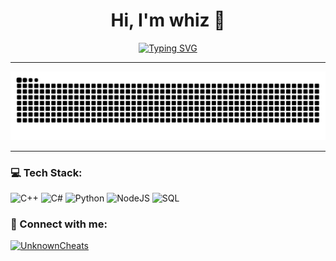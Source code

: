 <!-- Profile Header -->
<h1 align="center">Hi, I'm whiz 👋</h1>

<p align="center">
  <a href="https://github.com/wh-iz">
<img src="https://readme-typing-svg.herokuapp.com?font=Fira+Code&weight=500&size=24&duration=3000&pause=1000&color=2FF3E0&center=true&vCenter=true&width=450&lines=Pwning+binaries+for+breakfast;Chasing+segfaults+%26+0-days;Just+another+day+in+the+matrix" alt="Typing SVG">  </a>
</p>

---
![snake animation](https://github.com/wh-iz/wh-iz/blob/output/github-snake.svg)

---

### 💻 Tech Stack:
![C++](https://img.shields.io/badge/c++-%2300599C.svg?style=for-the-badge&logo=c%2B%2B&logoColor=white)
![C#](https://img.shields.io/badge/c%23-%23239120.svg?style=for-the-badge&logo=c-sharp&logoColor=white)
![Python](https://img.shields.io/badge/python-3670A0?style=for-the-badge&logo=python&logoColor=ffdd54)
![NodeJS](https://img.shields.io/badge/node.js-6DA55F?style=for-the-badge&logo=node.js&logoColor=white)
![SQL](https://img.shields.io/badge/sql-%2300599C.svg?style=for-the-badge&logo=postgresql&logoColor=white)

### 🔗 Connect with me:
[![UnknownCheats](https://img.shields.io/badge/UnknownCheats-1F2937?style=for-the-badge)](https://www.unknowncheats.me/forum/members/5380710.html)
